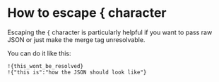 # How to escape { character

Escaping the `{` character is particularly helpful if you want to pass raw JSON or just make the merge tag unresolvable.

You can do it like this:

```
!{this_wont_be_resolved}
!{"this is":"how the JSON should look like"}
```

